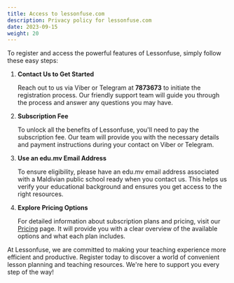 ```yaml
---
title: Access to lessonfuse.com
description: Privacy policy for lessonfuse.com
date: 2023-09-15
weight: 20
---
```


To register and access the powerful features of Lessonfuse, simply follow these easy steps:

1. **Contact Us to Get Started**

   Reach out to us via Viber or Telegram at **7873673** to initiate the registration process. Our friendly support team will guide you through the process and answer any questions you may have.

2. **Subscription Fee**

   To unlock all the benefits of Lessonfuse, you'll need to pay the subscription fee. Our team will provide you with the necessary details and payment instructions during your contact on Viber or Telegram.

3. **Use an edu.mv Email Address**

   To ensure eligibility, please have an edu.mv email address associated with a Maldivian public school ready when you contact us. This helps us verify your educational background and ensures you get access to the right resources.

4. **Explore Pricing Options**

   For detailed information about subscription plans and pricing, visit our [Pricing](/docs/about/) page. It will provide you with a clear overview of the available options and what each plan includes.

At Lessonfuse, we are committed to making your teaching experience more efficient and productive. Register today to discover a world of convenient lesson planning and teaching resources. We're here to support you every step of the way!
